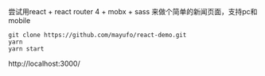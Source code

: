 尝试用react + react router 4 + mobx + sass 来做个简单的新闻页面，支持pc和mobile



```
git clone https://github.com/mayufo/react-demo.git
yarn
yarn start
```

http://localhost:3000/
